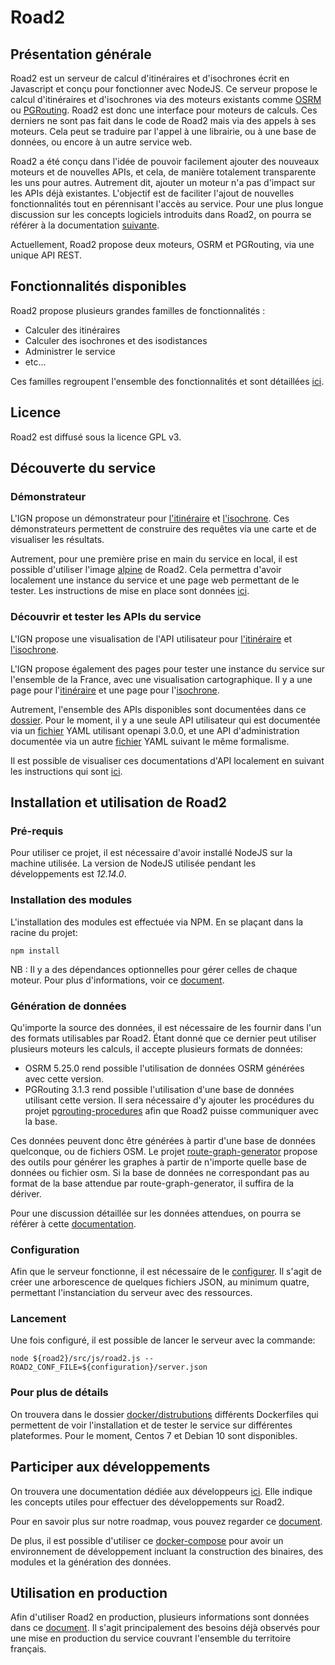 # Road2

## Présentation générale 

Road2 est un serveur de calcul d'itinéraires et d'isochrones écrit en Javascript et conçu pour fonctionner avec NodeJS. Ce serveur propose le calcul d'itinéraires et d'isochrones via des moteurs existants comme [OSRM](https://github.com/Project-OSRM/osrm-backend) ou [PGRouting](https://pgrouting.org/). Road2 est donc une interface pour moteurs de calculs. Ces derniers ne sont pas fait dans le code de Road2 mais via des appels à ses moteurs. Cela peut se traduire par l'appel à une librairie, ou à une base de données, ou encore à un autre service web. 

Road2 a été conçu dans l'idée de pouvoir facilement ajouter des nouveaux moteurs et de nouvelles APIs, et cela, de manière totalement transparente les uns pour autres. Autrement dit, ajouter un moteur n'a pas d'impact sur les APIs déjà existantes. L'objectif est de faciliter l'ajout de nouvelles fonctionnalités tout en pérennisant l'accès au service. Pour une plus longue discussion sur les concepts logiciels introduits dans Road2, on pourra se référer à la documentation [suivante](./documentation/developers/concepts.md).

Actuellement, Road2 propose deux moteurs, OSRM et PGRouting, via une unique API REST. 

## Fonctionnalités disponibles 

Road2 propose plusieurs grandes familles de fonctionnalités : 
- Calculer des itinéraires
- Calculer des isochrones et des isodistances 
- Administrer le service 
- etc... 

Ces familles regroupent l'ensemble des fonctionnalités et sont détaillées [ici](./documentation/developers/functionnalities.md).

## Licence 

Road2 est diffusé sous la licence GPL v3. 

## Découverte du service

### Démonstrateur 

L'IGN propose un démonstrateur pour [l'itinéraire](https://geoservices.ign.fr/documentation/services_betas/itineraires.html) et [l'isochrone](https://geoservices.ign.fr/documentation/services_betas/isochrones.html). Ces démonstrateurs permettent de construire des requêtes via une carte et de visualiser les résultats. 

Autrement, pour une première prise en main du service en local, il est possible d'utiliser l'image [alpine](./docker/demonstration/Dockerfile) de Road2. Cela permettra d'avoir localement une instance du service et une page web permettant de le tester. Les instructions de mise en place sont données [ici](./docker/demonstration/readme.md). 

### Découvrir et tester les APIs du service 

L'IGN propose une visualisation de l'API utilisateur pour [l'itinéraire](https://geoservices.ign.fr/documentation/services/api-et-services-ogc/itineraires/api) et [l'isochrone](https://geoservices.ign.fr/documentation/services/api-et-services-ogc/isochrone/api). 

L'IGN propose également des pages pour tester une instance du service sur l'ensemble de la France, avec une visualisation cartographique. Il y a une page pour l'[itinéraire](https://geoservices.ign.fr/documentation/services/api-et-services-ogc/itineraires) et une page pour l'[isochrone](https://geoservices.ign.fr/documentation/services/api-et-services-ogc/isochrones).

Autrement, l'ensemble des APIs disponibles sont documentées dans ce [dossier](./documentation/apis/). Pour le moment, il y a une seule API utilisateur qui est documentée via un [fichier](./documentation/apis/simple/1.0.0/api.yaml) YAML utilisant openapi 3.0.0, et une API d'administration documentée via un autre [fichier](./documentation/apis/administration/1.0.0/api.yaml) YAML suivant le même formalisme. 

Il est possible de visualiser ces documentations d'API localement en suivant les instructions qui sont [ici](./docker/demonstration/readme.md). 

## Installation et utilisation de Road2 

### Pré-requis

Pour utiliser ce projet, il est nécessaire d'avoir installé NodeJS sur la machine utilisée. La version de NodeJS utilisée pendant les développements est *12.14.0*. 

### Installation des modules

L'installation des modules est effectuée via NPM. En se plaçant dans la racine du projet:
```
npm install
```

NB : Il y a des dépendances optionnelles pour gérer celles de chaque moteur. Pour plus d'informations, voir ce [document](./documentation/production/readme.md).

### Génération de données  

Qu'importe la source des données, il est nécessaire de les fournir dans l'un des formats utilisables par Road2. Étant donné que ce dernier peut utiliser plusieurs moteurs les calculs, il accepte plusieurs formats de données:
- OSRM 5.25.0 rend possible l'utilisation de données OSRM générées avec cette version. 
- PGRouting 3.1.3 rend possible l'utilisation d'une base de données utilisant cette version. Il sera nécessaire d'y ajouter les procédures du projet [pgrouting-procedures](https://github.com/IGNF/pgrouting-procedures) afin que Road2 puisse communiquer avec la base. 

Ces données peuvent donc être générées à partir d'une base de données quelconque, ou de fichiers OSM. Le projet [route-graph-generator](https://github.com/IGNF/route-graph-generator) propose des outils pour générer les graphes à partir de n'importe quelle base de données ou fichier osm. Si la base de données ne correspondant pas au format de la base attendue par route-graph-generator, il suffira de la dériver. 

Pour une discussion détaillée sur les données attendues, on pourra se référer à cette [documentation](./documentation/data/readme.md). 

### Configuration

Afin que le serveur fonctionne, il est nécessaire de le [configurer](./documentation/configuration/readme.md). Il s'agit de créer une arborescence de quelques fichiers JSON, au minimum quatre, permettant l'instanciation du serveur avec des ressources. 

### Lancement 

Une fois configuré, il est possible de lancer le serveur avec la commande: 
```
node ${road2}/src/js/road2.js --ROAD2_CONF_FILE=${configuration}/server.json
```

### Pour plus de détails

On trouvera dans le dossier [docker/distrubutions](./docker/distributions) différents Dockerfiles qui permettent de voir l'installation et de tester le service sur différentes plateformes. Pour le moment, Centos 7 et Debian 10 sont disponibles. 

## Participer aux développements 

On trouvera une documentation dédiée aux développeurs [ici](./documentation/developers/readme.md). Elle indique les concepts utiles pour effectuer des développements sur Road2. 

Pour en savoir plus sur notre roadmap, vous pouvez regarder ce [document](./documentation/developers/roadmap.md). 

De plus, il est possible d'utiliser ce [docker-compose](./docker/dev/readme.md) pour avoir un environnement de développement incluant la construction des binaires, des modules et la génération des données. 

## Utilisation en production

Afin d'utiliser Road2 en production, plusieurs informations sont données dans ce [document](./documentation/production/readme.md). Il s'agit principalement des besoins déjà observés pour une mise en production du service couvrant l'ensemble du territoire français. 
